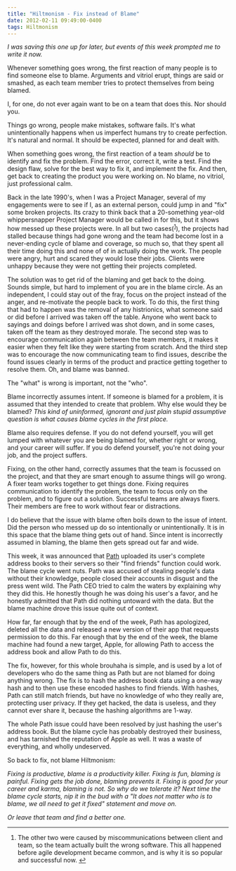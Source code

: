 ```yaml
---
title: "Hiltmonism - Fix instead of Blame"
date: 2012-02-11 09:49:00-0400
tags: Hiltmonism
---
```


*I was saving this one up for later, but events of this week prompted me to write it now.*

Whenever something goes wrong, the first reaction of many people is to find someone else to blame. Arguments and vitriol erupt, things are said or smashed, as each team member tries to protect themselves from being blamed. 

I, for one, do not ever again want to be on a team that does this. Nor should you.

Things go wrong, people make mistakes, software fails. It's what unintentionally happens when us imperfect humans try to create perfection. It's natural and normal. It should be expected, planned for and dealt with.

When something goes wrong, the first reaction of a team *should* be to identify and fix the problem. Find the error, correct it, write a test. Find the design flaw, solve for the best way to fix it, and implement the fix. And then, get back to creating the product you were working on. No blame, no vitriol, just professional calm.

Back in the late 1990's, when I was a Project Manager, several of my engagements were to see if I, as an external person, could jump in and "fix" some broken projects. Its crazy to think back that a 20-something year-old whippersnapper Project Manager would be called in for this, but it shows how messed up these projects were. In all but two cases(<sup id="fnref1"><a href="#fn1" rel="footnote">1</a></sup>), the projects had stalled because things had gone wrong and the team had become lost in a never-ending cycle of blame and coverage, so much so, that they spent all their time doing this and none of of in actually doing the work. The people were angry, hurt and scared they would lose their jobs. Clients were unhappy because they were not getting their projects completed. 

The solution was to get rid of the blaming and get back to the doing. Sounds simple, but hard to implement of you are in the blame circle. As an independent, I could stay out of the fray, focus on the project instead of the anger, and re-motivate the people back to work. To do this, the first thing that had to happen was the removal of any histrionics, what someone said or did before I arrived was taken off the table. Anyone who went back to sayings and doings before I arrived was shot down, and in some cases, taken off the team as they destroyed morale. The second step was to encourage communication again between the team members, it makes it easier when they felt like they were starting from scratch. And the third step was to encourage the now communicating team to find issues, describe the found issues clearly in terms of the product and practice getting together to resolve them. Oh, and blame was banned.

The "what" is wrong is important, not the "who".

Blame incorrectly assumes intent. If someone is blamed for a problem, it is assumed that they intended to create that problem. Why else would they be blamed? *This kind of uninformed, ignorant and just plain stupid assumptive question is what causes blame cycles in the first place.*

Blame also requires defense. If you do not defend yourself, you will get lumped with whatever you are being blamed for, whether right or wrong, and your career will suffer. If you do defend yourself, you're not doing your job, and the project suffers.

Fixing, on the other hand, correctly assumes that the team is focussed on the project, and that they are smart enough to assume things will go wrong. A fixer team works together to get things done. Fixing requires communication to identify the problem, the team to focus only on the problem, and to figure out a solution. Successful teams are always fixers. Their members are free to work without fear or distractions.

I do believe that the issue with blame often boils down to the issue of intent.  Did the person who messed up do so intentionally or unintentionally. It is in this space that the blame thing gets out of hand. Since intent is incorrectly assumed in blaming, the blame then gets spread out far and wide.

This week, it was announced that [Path](https://path.com/) uploaded its user's complete address books to their servers so their "find friends" function could work. The blame cycle went nuts. Path was accused of stealing people's data without their knowledge, people closed their accounts in disgust and the press went wild. The Path CEO tried to calm the waters by explaining why they did this. He honestly though he was doing his user's a favor, and he honestly admitted that Path did nothing untoward with the data. But the blame machine drove this issue quite out of context.

How far, far enough that by the end of the week, Path has apologized, deleted all the data and released a new version of their app that requests permission to do this. Far enough that by the end of the week, the blame machine had found a new target, Apple, for allowing Path to access the address book and allow Path to do this.

The fix, however, for this whole brouhaha is simple, and is used by a lot of developers who do the same thing as Path but are not blamed for doing anything wrong. The fix is to hash the address book data using a one-way hash and to then use these encoded hashes to find friends. With hashes, Path can still match friends, but have no knowledge of who they really are, protecting user privacy. If they get hacked, the data is useless, and they cannot ever share it, because the hashing algorithms are 1-way.

The whole Path issue could have been resolved by just hashing the user's address book. But the blame cycle has probably destroyed their business, and has tarnished the reputation of Apple as well. It was a waste of everything, and wholly undeserved.

So back to fix, not blame Hiltmonism:

*Fixing is productive, blame is a productivity killer. Fixing is fun, blaming is painful. Fixing gets the job done, blaming prevents it. Fixing is good for your career and karma, blaming is not. So why do we tolerate it? Next time the blame cycle starts, nip it in the bud with a "It does not matter who is to blame, we all need to get it fixed" statement and move on.*

*Or leave that team and find a better one.*

---

<div class="footnotes">
    <ol>
        <li id="fn1">The other two were caused by miscommunications between client and team, so the team actually built the wrong software. This all happened before agile development became common, and is why it is so popular and successful now. <a href="#fnref1" rev="footnote">↩</a></li>
    </ol>
</div>
